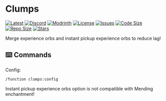 # Clumps

[![Latest](https://img.shields.io/github/v/release/lullaby6/clumps-data-pack?color=blueviolet&logo=github)](https://github.com/lullaby6/clumps-data-pack/releases)
[![Discord](https://img.shields.io/discord/1327308441324097681?label=discord&color=blue&logo=discord)](https://discord.gg/5UdcDa5xNC)
[![Modrinth](https://img.shields.io/modrinth/dt/lullaby-clumps?label=modrinth&logo=modrinth)](https://modrinth.com/datapack/clumps)
[![License](https://img.shields.io/github/license/lullaby6/clumps-data-pack)](https://github.com/lullaby6/clumps-data-pack/blob/main/LICENSE)
[![Issues](https://img.shields.io/github/issues/lullaby6/clumps-data-pack?color=orange&logo=github)](https://github.com/lullaby6/clumps-data-pack/issues)
[![Code Size](https://img.shields.io/github/languages/code-size/lullaby6/clumps-data-pack?color=purple&logoColor=white)](https://github.com/lullaby6/clumps-data-pack)
[![Repo Size](https://img.shields.io/github/repo-size/lullaby6/clumps-data-pack?logo=dropbox&color=red)](https://github.com/lullaby6/clumps-data-pack)
[![Stars](https://img.shields.io/github/stars/lullaby6/clumps-data-pack?logo=github&color=yellow)](https://github.com/lullaby6/clumps-data-pack/stargazers)

Merge experience orbs and instant pickup experience orbs to reduce lag!

## ⌨️ Commands

Config:

```mcfunction
/function clumps:config
```

Instant pickup experience orbs option is not compatible with Mending enchantment!